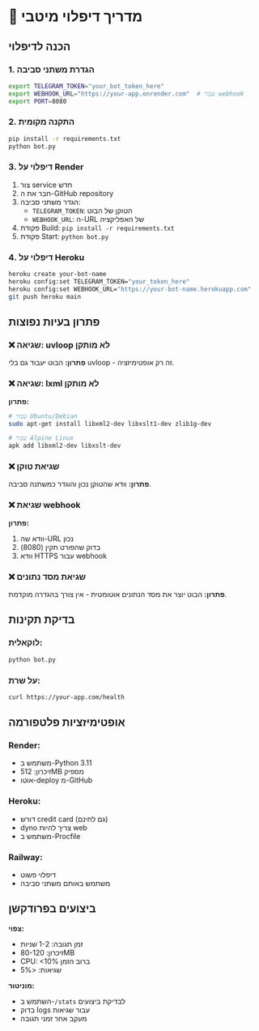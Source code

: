 # 🚀 מדריך דיפלוי מיטבי

## הכנה לדיפלוי

### 1. הגדרת משתני סביבה
```bash
export TELEGRAM_TOKEN="your_bot_token_here"
export WEBHOOK_URL="https://your-app.onrender.com"  # עבור webhook
export PORT=8080
```

### 2. התקנה מקומית
```bash
pip install -r requirements.txt
python bot.py
```

### 3. דיפלוי על Render
1. צור service חדש
2. חבר את ה-GitHub repository
3. הגדר משתני סביבה:
   - `TELEGRAM_TOKEN`: הטוקן של הבוט
   - `WEBHOOK_URL`: ה-URL של האפליקציה
4. פקודת Build: `pip install -r requirements.txt`
5. פקודת Start: `python bot.py`

### 4. דיפלוי על Heroku
```bash
heroku create your-bot-name
heroku config:set TELEGRAM_TOKEN="your_token_here"
heroku config:set WEBHOOK_URL="https://your-bot-name.herokuapp.com"
git push heroku main
```

## פתרון בעיות נפוצות

### ❌ שגיאה: uvloop לא מותקן
**פתרון:** הבוט יעבוד גם בלי uvloop - זה רק אופטימיזציה.

### ❌ שגיאה: lxml לא מותקן
**פתרון:** 
```bash
# עבור Ubuntu/Debian
sudo apt-get install libxml2-dev libxslt1-dev zlib1g-dev

# עבור Alpine Linux
apk add libxml2-dev libxslt-dev
```

### ❌ שגיאת טוקן
**פתרון:** וודא שהטוקן נכון והוגדר כמשתנה סביבה.

### ❌ שגיאת webhook
**פתרון:** 
1. וודא שה-URL נכון
2. בדוק שהפורט תקין (8080)
3. וודא HTTPS עבור webhook

### ❌ שגיאת מסד נתונים
**פתרון:** הבוט יוצר את מסד הנתונים אוטומטית - אין צורך בהגדרה מוקדמת.

## בדיקת תקינות

### לוקאלית:
```bash
python bot.py
```

### על שרת:
```bash
curl https://your-app.com/health
```

## אופטימיזציות פלטפורמה

### Render:
- משתמש ב-Python 3.11
- זיכרון: 512MB מספיק
- אוטו-deploy מ-GitHub

### Heroku:
- דורש credit card (גם לחינם)
- dyno צריך להיות web
- משתמש ב-Procfile

### Railway:
- דיפלוי פשוט
- משתמש באותם משתני סביבה

## ביצועים בפרודקשן

**צפוי:**
- זמן תגובה: 1-2 שניות
- זיכרון: 80-120MB
- CPU: <10% ברוב הזמן
- שגיאות: <5%

**מוניטור:**
- השתמש ב-`/stats` לבדיקת ביצועים
- בדוק logs עבור שגיאות
- מעקב אחר זמני תגובה